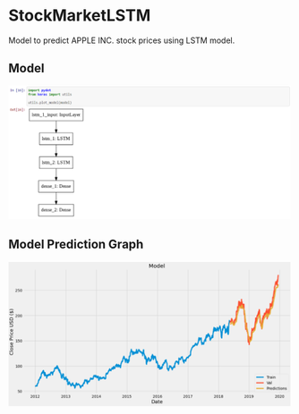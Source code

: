 # StockMarketLSTM
Model to predict APPLE INC. stock prices using LSTM model.

## Model

![Model](https://github.com/LuffyAnshul/StockMarketLSTM/blob/master/imageDemo/Screenshot%20(146).png)

## Model Prediction Graph

![Model Prediction Graph](https://github.com/LuffyAnshul/StockMarketLSTM/blob/master/imageDemo/Screenshot%20(145).png)
